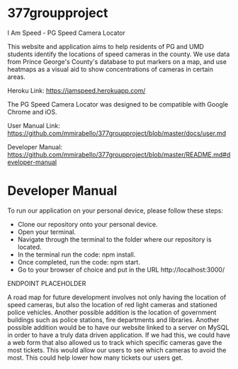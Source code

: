 # 377groupproject
I Am Speed - PG Speed Camera Locator

This website and application aims to help residents of PG and UMD students identify the locations of speed cameras in the county. We use data from Prince George's County's database to put markers on a map, and use heatmaps as a visual aid to show concentrations of cameras in certain areas.

Heroku Link: https://iamspeed.herokuapp.com/

The PG Speed Camera Locator was designed to be compatible with Google Chrome and iOS.

User Manual Link: https://github.com/mmirabello/377groupproject/blob/master/docs/user.md

Developer Manual: https://github.com/mmirabello/377groupproject/blob/master/README.md#developer-manual

# Developer Manual

To run our application on your personal device, please follow these steps:
- Clone our repository onto your personal device.
- Open your terminal.
- Navigate through the terminal to the folder where our repository is located.
- In the terminal run the code: npm install.
- Once completed, run the code: npm start.
- Go to your browser of choice and put in the URL http://localhost:3000/

ENDPOINT PLACEHOLDER

A road map for future development involves not only having the location of speed cameras, but also the location of red light cameras and stationed police vehicles. Another possible addition is the location of government buildings such as police stations, fire departments and libraries. Another possible addition would be to have our website linked to a server on MySQL in order to have a truly data driven application. If we had this, we could have a web form that also allowed us to track which specific cameras gave the most tickets. This would allow our users to see which cameras to avoid the most. This could help lower how many tickets our users get.
